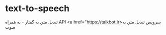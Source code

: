 # text-to-speech
تبدیل متن به گفتار - به همراه API
<a href="https://talkbot.ir>سرویس تبدیل متن به صوت</a>
